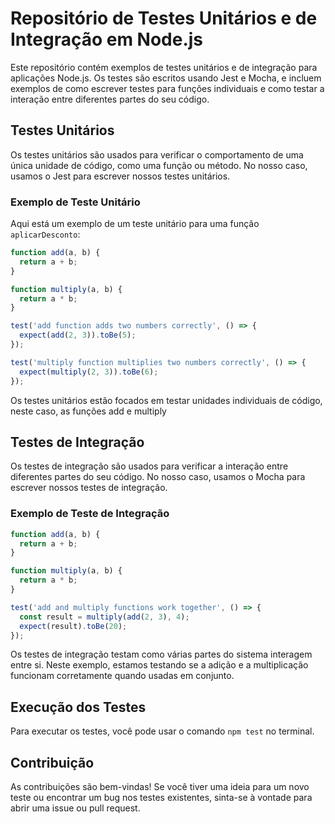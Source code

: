 # Repositório de Testes Unitários e de Integração em Node.js

Este repositório contém exemplos de testes unitários e de integração para aplicações Node.js. Os testes são escritos usando Jest e Mocha, e incluem exemplos de como escrever testes para funções individuais e como testar a interação entre diferentes partes do seu código.

## Testes Unitários

Os testes unitários são usados para verificar o comportamento de uma única unidade de código, como uma função ou método. No nosso caso, usamos o Jest para escrever nossos testes unitários.

### Exemplo de Teste Unitário

Aqui está um exemplo de um teste unitário para uma função `aplicarDesconto`:

```javascript
function add(a, b) {
  return a + b;
}

function multiply(a, b) {
  return a * b;
}

test('add function adds two numbers correctly', () => {
  expect(add(2, 3)).toBe(5);
});

test('multiply function multiplies two numbers correctly', () => {
  expect(multiply(2, 3)).toBe(6);
});
```

Os testes unitários estão focados em testar unidades individuais de código, neste caso, as funções add e multiply

## Testes de Integração

Os testes de integração são usados para verificar a interação entre diferentes partes do seu código. No nosso caso, usamos o Mocha para escrever nossos testes de integração.

### Exemplo de Teste de Integração

```javascript
function add(a, b) {
  return a + b;
}

function multiply(a, b) {
  return a * b;
}

test('add and multiply functions work together', () => {
  const result = multiply(add(2, 3), 4);
  expect(result).toBe(20);
});
```

Os testes de integração testam como várias partes do sistema interagem entre si. Neste exemplo, estamos testando se a adição e a multiplicação funcionam corretamente quando usadas em conjunto.

## Execução dos Testes

Para executar os testes, você pode usar o comando `npm test` no terminal.

## Contribuição

As contribuições são bem-vindas! Se você tiver uma ideia para um novo teste ou encontrar um bug nos testes existentes, sinta-se à vontade para abrir uma issue ou pull request.



